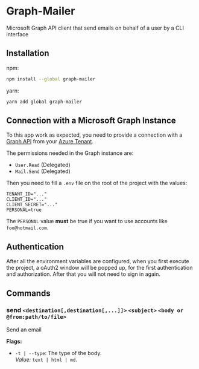 # Graph-Mailer

Microsoft Graph API client that send emails on behalf of a user by a CLI interface

## Installation

npm:

```bash
npm install --global graph-mailer
```

yarn:

```bash
yarn add global graph-mailer
```

## Connection with a Microsoft Graph Instance

To this app work as expected, you need to provide a connection with a [Graph API](https://docs.microsoft.com/en/graph/use-the-api) from your [Azure Tenant](https://docs.microsoft.com/en-us/azure/active-directory/develop/quickstart-create-new-tenant).

The permissions needed in the Graph instance are:

* ``User.Read`` (Delegated)
* ``Mail.Send`` (Delegated)

Then you need to fill a ``.env`` file on the root of the project with the values:

```env
TENANT_ID="..."
CLIENT_ID="..."
CLIENT_SECRET="..."
PERSONAL=true
```

The ``PERSONAL`` value **must** be true if you want to use accounts like ``foo@hotmail.com``.

## Authentication

After all the environment variables are configured, when you first execute the project, a oAuth2 window will be popped up, for the first authentication and authorization. After that you will not need to sign in again.

## Commands

[//]: # (^)

### send ``<destination[,destination[,...]]>`` ``<subject>`` ``<body or @from:path/to/file>``
Send an email

**Flags:**
* ``-t | --type``: The type of the body.  
*Value:* ``text | html | md``.



[//]: # ($)